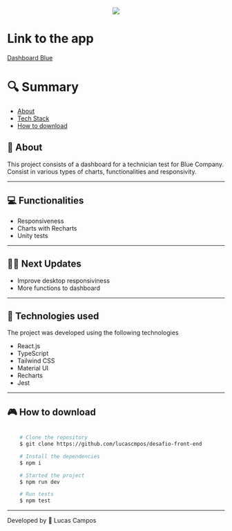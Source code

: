 <h1 align="center">
    <img src="https://ik.imagekit.io/4qca61gsh/dashboard?updatedAt=1718299497634">
    
   
</h1>

# Link to the app

[Dashboard Blue](https://dashboard-blue-company.vercel.app/)

# 🔍 Summary

- [About](#-sobre)
- [Tech Stack](#-tecnologias-utilizadas)
- [How to download](#-como-baixar-o-projeto)

## 📗 About

This project consists of a dashboard for a technician test for Blue Company. Consist in various types of charts, functionalities and responsivity.

---

## 💻 Functionalities

- Responsiveness
- Charts with Recharts
- Unity tests

---

## 👨‍🚀 Next Updates

- Improve desktop responsiviness
- More functions to dashboard

---

## 🚀 Technologies used

The project was developed using the following technologies

- React.js
- TypeScript
- Tailwind CSS
- Material UI
- Recharts
- Jest

---

## 🎮 How to download

```bash

    # Clone the repository
    $ git clone https://github.com/lucascmpos/desafio-front-end

    # Install the dependencies
    $ npm i

    # Started the project
    $ npm run dev

    # Run tests
    $ npm test
```

---

Developed by 🐉 Lucas Campos
